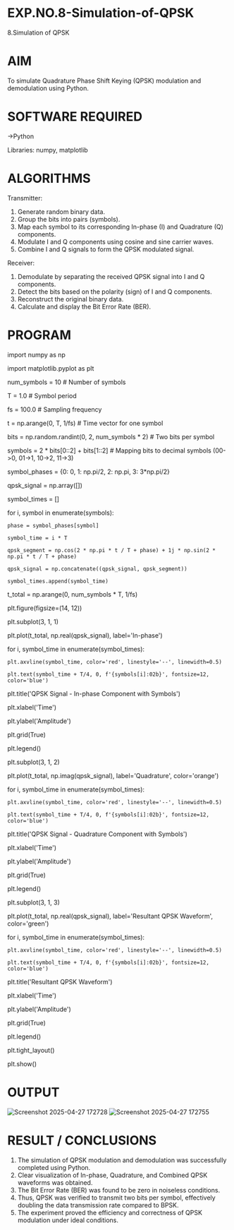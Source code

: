 # EXP.NO.8-Simulation-of-QPSK

8.Simulation of QPSK

# AIM
To simulate Quadrature Phase Shift Keying (QPSK) modulation and demodulation using Python.

# SOFTWARE REQUIRED
->Python 
   
   Libraries: numpy, matplotlib

# ALGORITHMS
Transmitter:
1. Generate random binary data.
2. Group the bits into pairs (symbols).
3. Map each symbol to its corresponding In-phase (I) and Quadrature (Q) components.
4. Modulate I and Q components using cosine and sine carrier waves.
5. Combine I and Q signals to form the QPSK modulated signal.

Receiver:
1. Demodulate by separating the received QPSK signal into I and Q components.
2. Detect the bits based on the polarity (sign) of I and Q components.
3. Reconstruct the original binary data.
4. Calculate and display the Bit Error Rate (BER).

# PROGRAM
import numpy as np

import matplotlib.pyplot as plt

num_symbols = 10  # Number of symbols

T = 1.0           # Symbol period

fs = 100.0        # Sampling frequency

t = np.arange(0, T, 1/fs)  # Time vector for one symbol

bits = np.random.randint(0, 2, num_symbols * 2)  # Two bits per symbol

symbols = 2 * bits[0::2] + bits[1::2]             # Mapping bits to decimal symbols (00->0, 01->1, 10->2, 11->3)

symbol_phases = {0: 0, 1: np.pi/2, 2: np.pi, 3: 3*np.pi/2}

qpsk_signal = np.array([])

symbol_times = []

for i, symbol in enumerate(symbols):

    phase = symbol_phases[symbol]

    symbol_time = i * T

    qpsk_segment = np.cos(2 * np.pi * t / T + phase) + 1j * np.sin(2 * np.pi * t / T + phase)

    qpsk_signal = np.concatenate((qpsk_signal, qpsk_segment))

    symbol_times.append(symbol_time)

t_total = np.arange(0, num_symbols * T, 1/fs)

plt.figure(figsize=(14, 12))

plt.subplot(3, 1, 1)

plt.plot(t_total, np.real(qpsk_signal), label='In-phase')

for i, symbol_time in enumerate(symbol_times):

    plt.axvline(symbol_time, color='red', linestyle='--', linewidth=0.5)

    plt.text(symbol_time + T/4, 0, f'{symbols[i]:02b}', fontsize=12, color='blue')

plt.title('QPSK Signal - In-phase Component with Symbols')

plt.xlabel('Time')

plt.ylabel('Amplitude')

plt.grid(True)

plt.legend()

plt.subplot(3, 1, 2)

plt.plot(t_total, np.imag(qpsk_signal), label='Quadrature', color='orange')

for i, symbol_time in enumerate(symbol_times):

    plt.axvline(symbol_time, color='red', linestyle='--', linewidth=0.5)

    plt.text(symbol_time + T/4, 0, f'{symbols[i]:02b}', fontsize=12, color='blue')

plt.title('QPSK Signal - Quadrature Component with Symbols')

plt.xlabel('Time')

plt.ylabel('Amplitude')

plt.grid(True)

plt.legend()

plt.subplot(3, 1, 3)

plt.plot(t_total, np.real(qpsk_signal), label='Resultant QPSK Waveform', color='green')

for i, symbol_time in enumerate(symbol_times):

    plt.axvline(symbol_time, color='red', linestyle='--', linewidth=0.5)

    plt.text(symbol_time + T/4, 0, f'{symbols[i]:02b}', fontsize=12, color='blue')

plt.title('Resultant QPSK Waveform')

plt.xlabel('Time')

plt.ylabel('Amplitude')

plt.grid(True)

plt.legend()

plt.tight_layout()

plt.show()

# OUTPUT
![Screenshot 2025-04-27 172728](https://github.com/user-attachments/assets/b9242b54-bc02-44c2-8cd5-3ec6933e2379)
![Screenshot 2025-04-27 172755](https://github.com/user-attachments/assets/70afa630-18c9-4623-84fd-00d14feea5cf)

 
# RESULT / CONCLUSIONS
1. The simulation of QPSK modulation and demodulation was successfully completed using Python.
2. Clear visualization of In-phase, Quadrature, and Combined QPSK waveforms was obtained.
3. The Bit Error Rate (BER) was found to be zero in noiseless conditions.
4. Thus, QPSK was verified to transmit two bits per symbol, effectively doubling the data transmission rate compared to BPSK.
5. The experiment proved the efficiency and correctness of QPSK modulation under ideal conditions.


